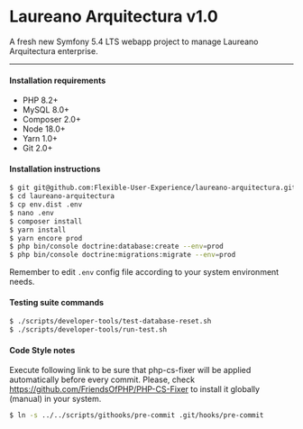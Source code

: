 Laureano Arquitectura v1.0
==========================

A fresh new Symfony 5.4 LTS webapp project to manage Laureano Arquitectura enterprise.

---

#### Installation requirements

 * PHP 8.2+
 * MySQL 8.0+
 * Composer 2.0+
 * Node 18.0+
 * Yarn 1.0+
 * Git 2.0+

#### Installation instructions

```bash
$ git git@github.com:Flexible-User-Experience/laureano-arquitectura.git
$ cd laureano-arquitectura
$ cp env.dist .env
$ nano .env
$ composer install
$ yarn install
$ yarn encore prod
$ php bin/console doctrine:database:create --env=prod
$ php bin/console doctrine:migrations:migrate --env=prod
```

Remember to edit `.env` config file according to your system environment needs.

#### Testing suite commands

```bash
$ ./scripts/developer-tools/test-database-reset.sh
$ ./scripts/developer-tools/run-test.sh
```

#### Code Style notes

Execute following link to be sure that php-cs-fixer will be applied automatically before every commit. Please, check https://github.com/FriendsOfPHP/PHP-CS-Fixer to install it globally (manual) in your system.

```bash
$ ln -s ../../scripts/githooks/pre-commit .git/hooks/pre-commit
```

